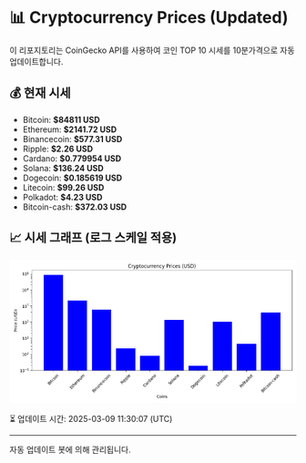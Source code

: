 
# 📊 Cryptocurrency Prices (Updated)

이 리포지토리는 CoinGecko API를 사용하여 코인 TOP 10 시세를 10분가격으로 자동 업데이트합니다.

## 💰 현재 시세
- Bitcoin: **$84811 USD**
- Ethereum: **$2141.72 USD**
- Binancecoin: **$577.31 USD**
- Ripple: **$2.26 USD**
- Cardano: **$0.779954 USD**
- Solana: **$136.24 USD**
- Dogecoin: **$0.185619 USD**
- Litecoin: **$99.26 USD**
- Polkadot: **$4.23 USD**
- Bitcoin-cash: **$372.03 USD**

## 📈 시세 그래프 (로그 스케일 적용)
![Crypto Prices](crypto_prices.png)

⏳ 업데이트 시간: 2025-03-09 11:30:07 (UTC)

---
자동 업데이트 봇에 의해 관리됩니다.
